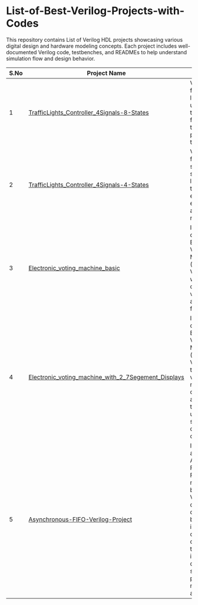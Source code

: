 # List-of-Best-Verilog-Projects-with-Codes
This repository contains List of Verilog HDL projects showcasing various digital design and hardware modeling concepts. Each project includes well-documented Verilog code, testbenches, and READMEs to help understand simulation flow and design behavior.


| S.No | Project Name | Description |
|------|---------------|--------------|
| 1 | [TrafficLights_Controller_4Signals-8-States](https://github.com/creddy5/TrafficLights_Controller_4Signals-8-States) | Verilog code for a traffic light controller using 8 states to manage four-way traffic with precise transitions. |
| 2 | [TrafficLights_Controller_4Signals-4-States](https://github.com/creddy5/TrafficLights_Controller_4Signals-4-States) | Verilog code for a simplified 4-state traffic light controller that can be easily expanded for additional roads. |
| 3 | [Electronic_voting_machine_basic](https://github.com/creddy5/Electronic_voting_machine_basic) | Implements a digital Electronic Voting Machine (EVM) using Verilog HDL with candidate vote counting and reset features. |
| 4 | [Electronic_voting_machine_with_2_7Segement_Displays](https://github.com/creddy5/Electronic_voting_machine_basic) | Implements a digital Electronic Voting Machine (EVM) using Verilog HDL that counts votes for multiple candidates and displays the results using two 7-segment displays per candidate. |
| 5 | [Asynchronous-FIFO-Verilog-Project](https://github.com/creddy5/Asynchronous-FIFO-Verilog-Project) | Implements an Asynchronous FIFO (First-In First-Out) memory buffer in Verilog HDL, designed for data transfer between two independent clock domains — typically used in high-speed digital systems to prevent metastability and data loss.|
